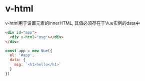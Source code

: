 # v-html

v-html用于设置元素的innerHTML, 其值必须存在于Vue实例的data中

```html
<div id="app">
  <div v-html="msg"></div>
</div>
```

```js
const app = new Vue({
  el: '#app',
  data: {
    msg: `<h1>hello</h1>`
  }
})
```
